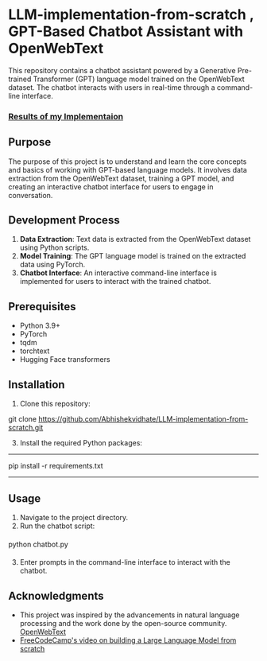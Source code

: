 # LLM-implementation-from-scratch , GPT-Based Chatbot Assistant with OpenWebText

This repository contains a chatbot assistant powered by a Generative Pre-trained Transformer (GPT) language model trained on the OpenWebText dataset. The chatbot interacts with users in real-time through a command-line interface.
### [Results of my Implementaion](result.md)
## Purpose
The purpose of this project is to understand and learn the core concepts and basics of working with GPT-based language models. It involves data extraction from the OpenWebText dataset, training a GPT model, and creating an interactive chatbot interface for users to engage in conversation.

## Development Process
1. **Data Extraction**: Text data is extracted from the OpenWebText dataset using Python scripts.
2. **Model Training**: The GPT language model is trained on the extracted data using PyTorch.
3. **Chatbot Interface**: An interactive command-line interface is implemented for users to interact with the trained chatbot.

## Prerequisites
- Python 3.9+
- PyTorch
- tqdm
- torchtext
- Hugging Face transformers

## Installation
1. Clone this repository:
   
git clone https://github.com/Abhishekvidhate/LLM-implementation-from-scratch.git

3. Install the required Python packages:
****
pip install -r requirements.txt
****


## Usage
1. Navigate to the project directory.
2. Run the chatbot script:
####
python chatbot.py
####
3. Enter prompts in the command-line interface to interact with the chatbot.


## Acknowledgments
- This project was inspired by the advancements in natural language processing and the work done by the open-source community. [OpenWebText](https://skylion007.github.io/OpenWebTextCorpus/)
- [FreeCodeCamp's video on building a Large Language Model from scratch](https://youtu.be/UU1WVnMk4E8?si=YgZEOVOAaMAu9l6U)
